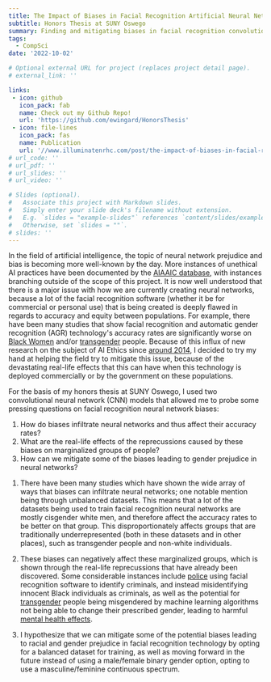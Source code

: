 ```yaml
---
title: The Impact of Biases in Facial Recognition Artificial Neural Networks
subtitle: Honors Thesis at SUNY Oswego
summary: Finding and mitigating biases in facial recognition convolutional neural network models
tags:
  - CompSci
date: '2022-10-02'

# Optional external URL for project (replaces project detail page).
# external_link: ''

links:
 - icon: github
   icon_pack: fab
   name: Check out my Github Repo!
   url: 'https://github.com/ewingard/HonorsThesis'
 - icon: file-lines
   icon_pack: fas
   name: Publication
   url: '//www.illuminatenrhc.com/post/the-impact-of-biases-in-facial-recognition-artificial-neural-networks-by-ezra-wingard'
# url_code: ''
# url_pdf: ''
# url_slides: ''
# url_video: ''

# Slides (optional).
#   Associate this project with Markdown slides.
#   Simply enter your slide deck's filename without extension.
#   E.g. `slides = "example-slides"` references `content/slides/example-slides.md`.
#   Otherwise, set `slides = ""`.
# slides: ''
---
```

In the field of artificial intelligence, the topic of neural network prejudice and bias is becoming more well-known by the day. More instances of unethical AI practices have been documented by the [AIAAIC database](https://www.aiaaic.org/aiaaic-repository), with instances branching outside of the scope of this project. It is now well understood that there is a major issue with how we are currently creating neural networks, because a lot of the facial recognition software (whether it be for commercial or personal use) that is being created is deeply flawed in regards to accuracy and equity between populations. For example, there have been many studies that show facial recognition and automatic gender recognition (AGR) technology's accuracy rates are significantly worse on [Black Women](https://www.media.mit.edu/projects/gender-shades/overview/) and/or [transgender](https://www.morgan-klaus.com/pdfs/pubs/Scheuerman-CSCW2019-HowComputersSeeGender.pdf) people. Because of this influx of new research on the subject of AI Ethics since [around 2014](https://hai.stanford.edu/news/2022-ai-index-industrialization-ai-and-mounting-ethical-concerns), I decided to try my hand at helping the field try to mitigate this issue, because of the devastating real-life effects that this can have when this technology is deployed commercially or by the government on these populations.

For the basis of my honors thesis at SUNY Oswego, I used two convolutional neural network (CNN) models that allowed me to probe some pressing questions on facial recognition neural network biases:

  1. How do biases infiltrate neural networks and thus affect their accuracy rates?
  2. What are the real-life effects of the reprecussions caused by these biases on marginalized groups of people?
  3. How can we mitigate some of the biases leading to gender prejudice in neural networks?

1) There have been many studies which have shown the wide array of ways that biases can infiltrate neural networks; one notable mention being through unbalanced datasets. This means that a lot of the datasets being used to train facial recognition neural networks are mostly cisgender white men, and therefore affect the accuracy rates to be better on that group. This disproportionately affects groups that are traditionally underrepresented (both in these datasets and in other places), such as transgender people and non-white individuals.

2) These biases can negatively affect these marginalized groups, which is shown through the real-life reprecussions that have already been discovered. Some considerable instances include [police](https://towardsdatascience.com/how-bad-facial-recognition-software-gets-black-people-arrested-3c02738a3d54) using facial recognition software to identify criminals, and instead misidentifying innocent Black individuals as criminals, as well as the potential for [transgender](https://dl.acm.org/doi/10.1145/3173574.3173582) people being misgendered by machine learning algorithms not being able to change their prescribed gender, leading to harmful [mental health effects](https://psycnet.apa.org/doiLanding?doi=10.1037%2Fsah0000070).

3) I hypothesize that we can mitigate some of the potential biases leading to racial and gender prejudice in facial recognition technology by opting for a balanced dataset for training, as well as moving forward in the future instead of using a male/female binary gender option, opting to use a masculine/feminine continuous spectrum.
